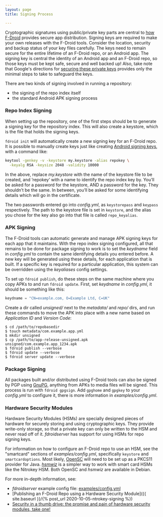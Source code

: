 ```yaml
---
layout: page
title: Signing Process

---
```



Cryptographic signatures using public/private key parts are central to
[how F-Droid](../Security_Model) provides secure app
distribution. Signing keys are required to make your own releases with
the F-Droid tools.  Consider the location, security and backup status
of your key files carefully.  The keys need to remain secure for the
entire lifetime of an F-Droid repo, or an Android app.  The signing
key is central the identity of an Android app and an F-Droid repo, so
those keys must be kept safe, secure and well backed up!  Also, take
note that Google's directions for
[securing these private keys](https://developer.android.com/studio/publish/app-signing.html#secure-key)
provides only the minimal steps to take to safeguard the keys.

There are two kinds of signing involved in running a repository:

-   the signing of the repo index itself
-   the standard Android APK signing process

### Repo Index Signing

When setting up the repository, one of the first steps should be to
generate a signing key for the repository index. This will also create
a keystore, which is the file that holds the signing keys.

`fdroid init` will automatically create a new signing key for an
F-Droid repo.  It is possible to manually create keys just like
creating
[Android signing keys](https://developer.android.com/studio/publish/app-signing.html#signing-manually),
with a command like:

```bash
keytool -genkey -v -keystore my.keystore -alias repokey \
  -keyalg RSA -keysize 2048 -validity 10000
```

In the above, replace _my.keystore_ with the name of the keystore file
to be created, and ’repokey’ with a name to identify the repo index
key by.  You’ll be asked for a password for the keystore, AND a
password for the key. They shouldn’t be the same. In between, you’ll
be asked for some identifying details which will go in the
certificate.

The two passwords entered go into _config.yml_, as `keystorepass` and
`keypass` respectively. The path to the keystore file is set in
`keystore`, and the alias you chose for the key also go into that file
is called `repo_keyalias`.


### APK Signing

The F-Droid tools can automatic generate and manage APK signing keys
for each app that it maintains.  With the repo index signing
configured, all that remains to be done for package signing to work is
to set the _keydname_ field in _config.yml_ to contain the same
identifying details you entered before.  A new key will be generated
using these details, for each application that is built. If a
specific key is required for a particular application, this system can
be overridden using the _keyaliases_ config settings.

To set up `fdroid publish`, do these steps on the same machine where
you copy APKs to and run `fdroid update`.  First, set _keydname_ in
_config.yml_, it should be something like this:

```python
keydname = "CN=example.com, O=Example Ltd, C=UK"
```

Create a dir called _unsigned/_ next to the _metadata/_ and _repo/_
dirs, and run these commands to move the APK into place with a new
name based on _Application ID_ and _Version Code_:

```console
$ cd /path/to/repobasedir
$ touch metadata/com.example.app.yml
$ mkdir unsigned
$ cp /path/to/app-release-unsigned.apk unsigned/com.example.app_1234.apk
$ fdroid publish --verbose
$ fdroid update --verbose
$ fdroid server update --verbose
```


### Package Signing

All packages built and/or distributed using F-Droid tools can also be
signed by PGP using [GnuPG](https://gnupg.org), anything from APKs to
media files will be signed.  This process is run with `fdroid
gpgsign`.  Add `gpghome` and `gpgkey` to your _config.yml_ to configure
it, there is more information in
_examples/config.yml_.


### Hardware Security Modules

Hardware Security Modules (HSMs) are specially designed pieces of
hardware for securely storing and using cryptographic keys.  They
provide write-only storage, so that a private key can only be written
to the HSM and never read off of it.  _fdroidserver_ has support for
using HSMs for repo signing keys.

For information on how to configure an F-Droid repo to use an HSM, see
the "smartcard" sections of _examples/config.yml_, specifically
`keystore` and `smartcardoptions`.  Most likely,
[OpenSC](https://github.com/OpenSC/OpenSC) will need to be set up as a
PKCS11 provider for Java.
[_hsmwiz_](https://github.com/johndoe31415/hsmwiz) is a simpler way to
work with smart card HSMs like the Nitrokey HSM.  Both OpenSC and
_hsmwiz_ are available in Debian.

For more in-depth information, see:

* _fdroidserver_ example config file: [examples/config.yml](https://gitlab.com/fdroid/fdroidserver/-/blob/2.1a0/examples/config.yml#L125)
* [Publishing an F-Droid Repo using a Hardware Security Module]({{ site.baseurl }}/{% post_url 2020-10-05-ntrokey-signing %})
* [Security in a thumb drive: the promise and pain of hardware security modules, take one!](https://guardianproject.info/2014/03/28/security-in-a-thumb-drive-the-promise-and-pain-of-hardware-security-modules-take-one/)

